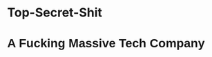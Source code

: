 # Top-Secret-Shit
<html>
<head>
  <link href="https://fonts.googleapis.com/css?family=Lobster" rel="stylesheet">
  </head>
<body>
<h1 style="font-family: Lobster, sans-serif"> A Fucking Massive Tech Company</h1>


